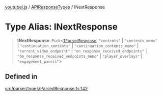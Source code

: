 [youtubei.js](../../../README.md) / [APIResponseTypes](../README.md) / INextResponse

# Type Alias: INextResponse

> **INextResponse**: `Pick`\<[`IParsedResponse`](../interfaces/IParsedResponse.md), `"contents"` \| `"contents_memo"` \| `"continuation_contents"` \| `"continuation_contents_memo"` \| `"current_video_endpoint"` \| `"on_response_received_endpoints"` \| `"on_response_received_endpoints_memo"` \| `"player_overlays"` \| `"engagement_panels"`\>

## Defined in

[src/parser/types/ParsedResponse.ts:142](https://github.com/LuanRT/YouTube.js/blob/e1650e12979e68b9546bc63989f86b651960a10a/src/parser/types/ParsedResponse.ts#L142)
